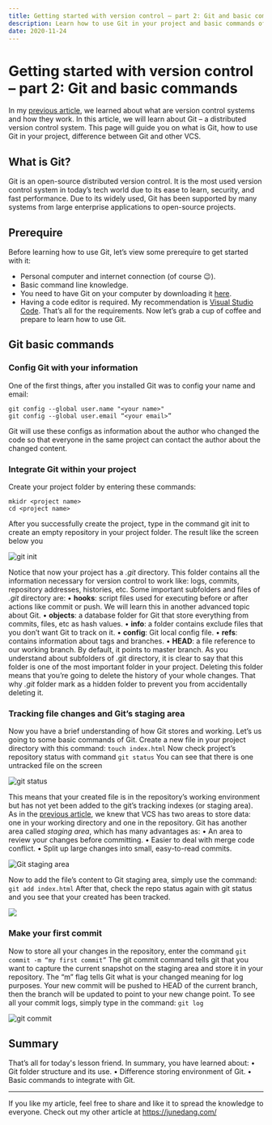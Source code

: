```yaml
---
title: Getting started with version control – part 2: Git and basic commands
description: Learn how to use Git in your project and basic commands of Git
date: 2020-11-24
---
```


# Getting started with version control – part 2: Git and basic commands

In my [previous article](https://dev.to/junedang/getting-started-with-version-control-part-1-what-is-version-control-g28), we learned about what are version control systems and how they work. In this article, we will learn about Git – a distributed version control system. This page will guide you on what is Git, how to use Git in your project, difference between Git and other VCS.

## What is Git?

Git is an open-source distributed version control. It is the most used version control system in today’s tech world due to its ease to learn, security, and fast performance.
Due to its widely used, Git has been supported by many systems from large enterprise applications to open-source projects.

## Prerequire
Before learning how to use Git, let’s view some prerequire to get started with it:
-	Personal computer and internet connection (of course 😉).
-	Basic command line knowledge.
-	You need to have Git on your computer by downloading it [here](https://git-scm.com/downloads).
-	Having a code editor is required. My recommendation is [Visual Studio Code](https://code.visualstudio.com/Download).
That’s all for the requirements. Now let’s grab a cup of coffee and prepare to learn how to use Git.

## Git basic commands
### Config Git with your information
One of the first things, after you installed Git was to config your name and email:
```
git config --global user.name "<your name>"
git config --global user.email “<your email>”
```
Git will use these configs as information about the author who changed the code so that everyone in the same project can contact the author about the changed content.
### Integrate Git within your project
Create your project folder by entering these commands:
```
mkidr <project name>
cd <project name>
```
After you successfully create the project, type in the command git init to create an empty repository in your project folder. The result like the screen below you

![git init](https://dev-to-uploads.s3.amazonaws.com/uploads/articles/y85omydpuo1q8ieiwzjb.png)

Notice that now your project has a _.git_ directory. This folder contains all the information necessary for version control to work like: logs, commits, repository addresses, histories, etc. 
Some important subfolders and files of _.git_ directory are:
•	**hooks**: script files used for executing before or after actions like commit or push. We will learn this in another advanced topic about Git.
•	**objects**: a database folder for Git that store everything from commits, files, etc as hash values.
•	**info**: a folder contains exclude files that you don’t want Git to track on it.
•	**config**: Git local config file.
•	**refs**: contains information about tags and branches.
•	**HEAD**: a file reference to our working branch. By default, it points to master branch.
As you understand about subfolders of .git directory, it is clear to say that this folder is one of the most important folder in your project. Deleting this folder means that you’re going to delete the history of your whole changes. 
That why _.git_ folder mark as a hidden folder to prevent you from accidentally deleting it.

### Tracking file changes and Git’s staging area
Now you have a brief understanding of how Git stores and working. Let’s us going to some basic commands of Git.
Create a new file in your project directory with this command:
`touch index.html`
Now check project’s repository status with command 
`git status`
You can see that there is one untracked file on the screen

![git status](https://dev-to-uploads.s3.amazonaws.com/uploads/articles/cu5micfkwg8qv8djv8gd.png)

This means that your created file is in the repository’s working environment but has not yet been added to the git’s tracking indexes (or staging area).
As in the [previous article](https://dev.to/junedang/getting-started-with-version-control-part-1-what-is-version-control-g28), we knew that VCS has two areas to store data: one in your working directory and one in the repository.
Git has another area called _staging area_, which has many advantages as:
•	An area to review your changes before committing.
•	Easier to deal with merge code conflict.
•	Split up large changes into small, easy-to-read commits.

![Git staging area](https://dev-to-uploads.s3.amazonaws.com/uploads/articles/piszv5nnusaurdm4ogcg.png)

Now to add the file’s content to Git staging area, simply use the command: `git add index.html`
After that, check the repo status again with git status and you see that your created has been tracked.

![](https://dev-to-uploads.s3.amazonaws.com/uploads/articles/9npwrnzifpb9ikmoeaty.png)

### Make your first commit
Now to store all your changes in the repository, enter the command 
`git commit -m “my first commit”`
The git commit command tells git that you want to capture the current snapshot on the staging area and store it in your repository. The “m” flag tells Git what is your changed meaning for log purposes.
Your new commit will be pushed to HEAD of the current branch, then the branch will be updated to point to your new change point.
To see all your commit logs, simply type in the command: `git log`

![git commit](https://dev-to-uploads.s3.amazonaws.com/uploads/articles/t5xrermosz9ymi4ym4pd.png)


## Summary
That’s all for today's lesson friend. In summary, you have learned about:
•	Git folder structure and its use.
•	Difference storing environment of Git.
•	Basic commands to integrate with Git.

----
If you like my article, feel free to share and like it to spread the knowledge to everyone.
Check out my other article at https://junedang.com/

